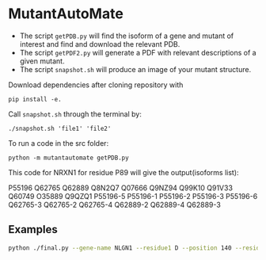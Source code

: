 # MutantAutoMate

- The script `getPDB.py` will find the isoform of a gene and mutant of interest and find and download the relevant PDB.
- The script `getPDF2.py` will generate a PDF with relevant descriptions of a given mutant.
- The script `snapshot.sh` will produce an image of your mutant structure.

Download dependencies after cloning repository with 

`pip install -e.`

Call `snapshot.sh` through the terminal by:

`./snapshot.sh 'file1' 'file2' `

To run a code in the src folder:

`python -m mutantautomate getPDB.py`

This code for NRXN1 for residue P89 will give the output(isoforms list):

P55196
Q62765
Q62889
Q8N2Q7
Q07666
Q9NZ94
Q99K10
Q91V33
Q60749
O35889
Q9QZQ1
P55196-5
P55196-1
P55196-2
P55196-3
P55196-6
Q62765-3
Q62765-2
Q62765-4
Q62889-2
Q62889-4
Q62889-3


## Examples

```bash
python ./final.py --gene-name NLGN1 --residue1 D --position 140 --residue2 Y --top-isoforms True
```

